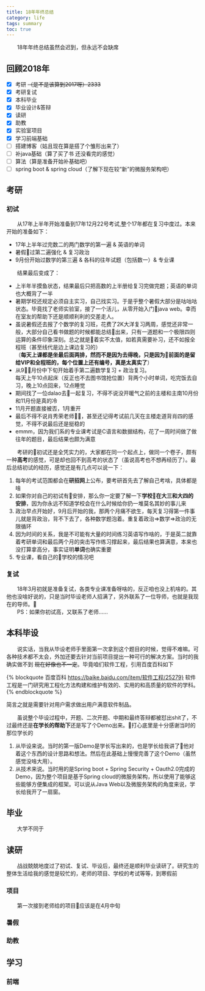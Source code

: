 ```yaml
---
title: 18年年终总结
category: life
tags: summary
toc: true
---
```


&emsp;&emsp;18年年终总结虽然会迟到，但永远不会缺席

## 回顾2018年

- [x] 考研 ~~（是不是该算到2017呀）2333~~
- [x] 考研复试
- [x] 本科毕业
- [x] 毕业设计&答辩
- [x] 读研
- [x] 助教
- [x] 实验室项目
- [x] 学习前端基础
- [ ] 搭建博客（姑且现在算是搭了个雏形出来了）
- [ ] 补java基础（算了买了书 还没看完的感觉）
- [ ] 算法（算是准备开始补基础吧）
- [ ] spring boot & spring cloud（了解下现在较“新”的微服务架构吧）

## 考研

### 初试

&emsp;&emsp;从17年上半年开始准备到17年12月22号考试,整个17年都在复习中度过。本来开始的准备如下：
- 17年上半年过完数二的两门数学的第一遍 & 英语的单词
- 暑假过第二遍强化 & 复习政治
- 9月份开始过数学的第三遍 & 各科的往年试题（包括数一）& 专业课

&emsp;&emsp;结果最后变成了：
- 上半年半摸鱼状态，结果最后只把高数的上半册给复习完做完题；英语的单词也大概背了一半
- 暑期学校还规定必须自主实习，自己找实习。于是乎整个暑假大部分是咕咕咕状态。毕竟找了老师实验室，接了一个活儿，从零开始入门java web。幸而在室友的帮助下还是顺顺利利的交差走人。
- 虽说暑假还去报了个数学的复习班，花费了2K大洋复习两周，感觉还非常一般，大部分自己看书做题的时候都能总结出来，只有一道题和一个极限四则运算的条件印象深刻。总之就是着实不太值，如若真需要补习，还不如报全程班（甚至线代是边上课边复习的）<br/>（**每天上课都是坐最后面两排，然而不是因为去得晚，只是因为前面的是留给VIP和全程班的，每个位置上还有编号，真是太真实了**）
- 从9月份中下旬开始着手第二遍数学复习 + 政治复习。<br/>每天上午10点起床（反正也不去图书馆抢位置）背两个小时单词，吃完饭去自习，晚上10点回来，12点睡觉
- 期间找了一位dalao去一起复习，不得不说没开暖气之前的主楼和主南10月份和11月份是真的冷
- 11月开题直接被否，1月重开
- 最后不得不说肖秀荣老师🐂🍺，甚至还记得考试前几天在主楼走道背肖四的感觉，不得不说最后还是挺稳的
- emmm，因为我们系的专业课考试是C语言和数据结构，花了一周时间做了做往年的题目，最后结果也颇为满意

&emsp;&emsp;考研的初试还是全凭实力的，大家都在同一个起点上，做同一个卷子，颇有一种**高考**的感觉，可是却也回不到高考的状态了（虽说高考也不想再经历了）。最后总结初试的经历，感觉还是有几点可以说一下：
1. 每年的考试范围都会在**研招网**上公布，要考研首先去了解自己考啥，具体都是啥
2. 如果你对自己的初试有安排，那么你一定要了解一下**学校在大三和大四的安排**，因为你永远不知道学校会在什么时候给你扔一堆莫名其妙的事儿来
3. 政治早点开始好，9月后开始的我，那两个月痛不欲生，每天复习得第一件事儿就是背政治，背不下去了，各种数学题泡着。重复着政治=>数学=>政治的无限循环
4. 因为时间的关系，我是不可能有大量的时间练习英语写作啥的，于是英二就靠着考研单词和最后两个月的突击写作练习撑起来，最后结果也算满意，本来也没打算拿高分，事实证明**单词**也确实重要
5. 专业课，看自己的学校的情况吧

### 复试

&emsp;&emsp;18年3月初就是准备复试，各类专业课准备呀啥的，反正咱也没上机啥的。其他也没啥好说的，只是当时毕设老师人招满了，另外联系了一位导师，也就是我现在的导师。<br/>&emsp;&emsp;PS：如果你初试高，又联系了老师……

## 本科毕设

&emsp;&emsp;说实话，当我从毕设老师手里面第一次拿到这个题目的时候，觉得不难嘛。可各种技术都不太会，外加还要去针对当前项目提出一种可行的解决方案。当时的我确实做不到 ~~现在好像也不一定~~。毕竟咱们软件工程，引用百度百科如下

{% blockquote 百度百科 https://baike.baidu.com/item/软件工程/25279}
软件工程是一门研究用工程化方法构建和维护有效的、实用的和高质量的软件的学科。
{% endblockquote %}

简言之就是需要针对用户需求做出用户满意软件制品。

&emsp;&emsp;虽说整个毕设过程中，开题、二次开题、中期和最终答辩都被怼出shit了，不过最终还是**在学长的帮助下**还是写了个Demo出来。打心底里是十分感谢当时的那位学长的
1. 从毕设来说。当时的第一版Demo是学长写出来的，也是学长给我讲了他对着这个东西的设计思路和想法。然后在此基础上慢慢完善了这个Demo（虽然感觉没啥大用）。
2. 从技术来说。当时用的是Spring boot + Spring Security + Oauth2.0完成的Demo，因为整个项目是基于Spring cloud的微服务架构，所以使用了能够这些能够方便集成的框架。可以说从Java Web以及微服务架构的角度来说，学长给我开了一扇窗。

## 毕业

&emsp;&emsp;大学不同于

## 读研

&emsp;&emsp;战战兢兢地度过了初试、复试、毕设后，最终还是顺利毕业读研了。研究生的整体生活给我的感觉是较忙的，老师的项目、学校的考试等等，到寒假前

### 项目

&emsp;&emsp;第一次接到老师给的项目应该是在4月中旬

### 暑假

### 助教

## 学习

### 前端
